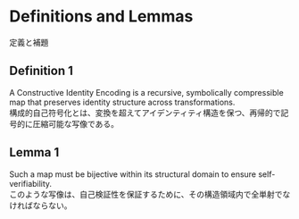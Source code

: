 # Definitions and Lemmas  
定義と補題

## Definition 1  
A Constructive Identity Encoding is a recursive, symbolically compressible map that preserves identity structure across transformations.  
構成的自己符号化とは、変換を超えてアイデンティティ構造を保つ、再帰的で記号的に圧縮可能な写像である。

## Lemma 1  
Such a map must be bijective within its structural domain to ensure self-verifiability.  
このような写像は、自己検証性を保証するために、その構造領域内で全単射でなければならない。
